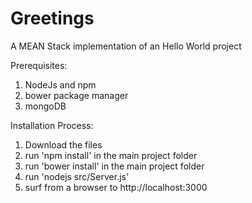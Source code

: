 # Greetings
A MEAN Stack implementation of an Hello World project

Prerequisites:
1. NodeJs and npm
2. bower package manager
3. mongoDB

Installation Process:
1. Download the files
2. run 'npm install' in the main project folder
3. run 'bower install' in the main project folder
4. run 'nodejs src/Server.js'
5. surf from a browser to http://localhost:3000

